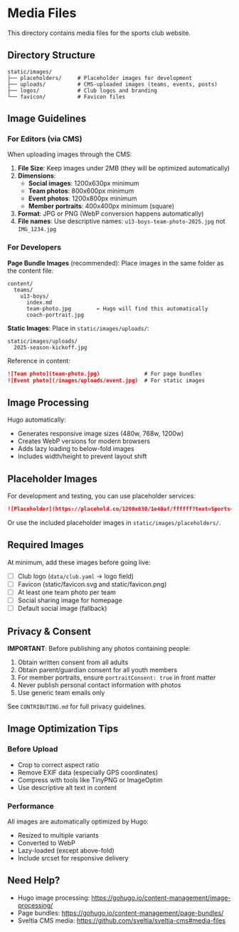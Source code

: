 # Media Files

This directory contains media files for the sports club website.

## Directory Structure

```
static/images/
├── placeholders/     # Placeholder images for development
├── uploads/          # CMS-uploaded images (teams, events, posts)
├── logos/            # Club logos and branding
└── favicon/          # Favicon files
```

## Image Guidelines

### For Editors (via CMS)

When uploading images through the CMS:

1. **File Size**: Keep images under 2MB (they will be optimized automatically)
2. **Dimensions**:
   - **Social images**: 1200x630px minimum
   - **Team photos**: 800x600px minimum
   - **Event photos**: 1200x800px minimum
   - **Member portraits**: 400x400px minimum (square)
3. **Format**: JPG or PNG (WebP conversion happens automatically)
4. **File names**: Use descriptive names: `u13-boys-team-photo-2025.jpg` not `IMG_1234.jpg`

### For Developers

**Page Bundle Images** (recommended):
Place images in the same folder as the content file:
```
content/
  teams/
    u13-boys/
      index.md
      team-photo.jpg        ← Hugo will find this automatically
      coach-portrait.jpg
```

**Static Images**:
Place in `static/images/uploads/`:
```
static/images/uploads/
  2025-season-kickoff.jpg
```

Reference in content:
```markdown
![Team photo](team-photo.jpg)              # For page bundles
![Event photo](/images/uploads/event.jpg)  # For static images
```

## Image Processing

Hugo automatically:
- Generates responsive image sizes (480w, 768w, 1200w)
- Creates WebP versions for modern browsers
- Adds lazy loading to below-fold images
- Includes width/height to prevent layout shift

## Placeholder Images

For development and testing, you can use placeholder services:

```markdown
![Placeholder](https://placehold.co/1200x630/1e40af/ffffff?text=Sports+Club)
```

Or use the included placeholder images in `static/images/placeholders/`.

## Required Images

At minimum, add these images before going live:

- [ ] Club logo (`data/club.yaml` → logo field)
- [ ] Favicon (static/favicon.svg and static/favicon.png)
- [ ] At least one team photo per team
- [ ] Social sharing image for homepage
- [ ] Default social image (fallback)

## Privacy & Consent

**IMPORTANT**: Before publishing any photos containing people:

1. Obtain written consent from all adults
2. Obtain parent/guardian consent for all youth members
3. For member portraits, ensure `portraitConsent: true` in front matter
4. Never publish personal contact information with photos
5. Use generic team emails only

See `CONTRIBUTING.md` for full privacy guidelines.

## Image Optimization Tips

### Before Upload

- Crop to correct aspect ratio
- Remove EXIF data (especially GPS coordinates)
- Compress with tools like TinyPNG or ImageOptim
- Use descriptive alt text in content

### Performance

All images are automatically optimized by Hugo:
- Resized to multiple variants
- Converted to WebP
- Lazy-loaded (except above-fold)
- Include srcset for responsive delivery

## Need Help?

- Hugo image processing: https://gohugo.io/content-management/image-processing/
- Page bundles: https://gohugo.io/content-management/page-bundles/
- Sveltia CMS media: https://github.com/sveltia/sveltia-cms#media-files
